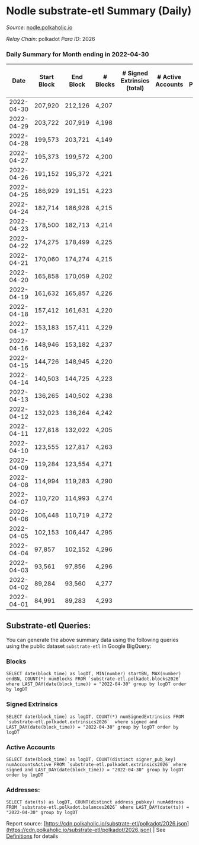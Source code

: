 # Nodle substrate-etl Summary (Daily)

_Source_: [nodle.polkaholic.io](https://nodle.polkaholic.io)

*Relay Chain*: polkadot
*Para ID*: 2026



### Daily Summary for Month ending in 2022-04-30


| Date | Start Block | End Block | # Blocks | # Signed Extrinsics (total) | # Active Accounts | # Passive | # New | # Addresses with Balances | # Events | # Transfers | # XCM Transfers In | # XCM Transfers Out |
| ---- | ----------- | --------- | -------- | --------------------------- | ----------------- | --------- | ----- | ------------------------- | -------- | ----------- | ------------------ | ------------------- |
| 2022-04-30 | 207,920 | 212,126 | 4,207  |  |  |  |  | 9 | 8,416 |   |   |   |
| 2022-04-29 | 203,722 | 207,919 | 4,198  |  |  |  |  |  | 8,398 |   |   |   |
| 2022-04-28 | 199,573 | 203,721 | 4,149  |  |  |  |  |  | 8,301 |   |   |   |
| 2022-04-27 | 195,373 | 199,572 | 4,200  |  |  |  |  |  | 8,402 |   |   |   |
| 2022-04-26 | 191,152 | 195,372 | 4,221  |  |  |  |  |  | 8,444 |   |   |   |
| 2022-04-25 | 186,929 | 191,151 | 4,223  |  |  |  |  |  | 8,449 |   |   |   |
| 2022-04-24 | 182,714 | 186,928 | 4,215  |  |  |  |  |  | 8,432 |   |   |   |
| 2022-04-23 | 178,500 | 182,713 | 4,214  |  |  |  |  |  | 8,430 |   |   |   |
| 2022-04-22 | 174,275 | 178,499 | 4,225  |  |  |  |  |  | 8,453 |   |   |   |
| 2022-04-21 | 170,060 | 174,274 | 4,215  |  |  |  |  |  | 8,432 |   |   |   |
| 2022-04-20 | 165,858 | 170,059 | 4,202  |  |  |  |  |  | 8,406 |   |   |   |
| 2022-04-19 | 161,632 | 165,857 | 4,226  |  |  |  |  |  | 8,455 |   |   |   |
| 2022-04-18 | 157,412 | 161,631 | 4,220  |  |  |  |  |  | 8,442 |   |   |   |
| 2022-04-17 | 153,183 | 157,411 | 4,229  |  |  |  |  |  | 8,460 |   |   |   |
| 2022-04-16 | 148,946 | 153,182 | 4,237  |  |  |  |  |  | 8,477 |   |   |   |
| 2022-04-15 | 144,726 | 148,945 | 4,220  |  |  |  |  |  | 8,442 |   |   |   |
| 2022-04-14 | 140,503 | 144,725 | 4,223  |  |  |  |  |  | 8,448 |   |   |   |
| 2022-04-13 | 136,265 | 140,502 | 4,238  |  |  |  |  |  | 8,479 |   |   |   |
| 2022-04-12 | 132,023 | 136,264 | 4,242  |  |  |  |  |  | 8,486 |   |   |   |
| 2022-04-11 | 127,818 | 132,022 | 4,205  |  |  |  |  |  | 8,412 |   |   |   |
| 2022-04-10 | 123,555 | 127,817 | 4,263  |  |  |  |  |  | 8,529 |   |   |   |
| 2022-04-09 | 119,284 | 123,554 | 4,271  |  |  |  |  |  | 8,544 |   |   |   |
| 2022-04-08 | 114,994 | 119,283 | 4,290  |  |  |  |  |  | 8,583 |   |   |   |
| 2022-04-07 | 110,720 | 114,993 | 4,274  |  |  |  |  |  | 8,550 |   |   |   |
| 2022-04-06 | 106,448 | 110,719 | 4,272  |  |  |  |  |  | 8,546 |   |   |   |
| 2022-04-05 | 102,153 | 106,447 | 4,295  |  |  |  |  |  | 8,593 |   |   |   |
| 2022-04-04 | 97,857 | 102,152 | 4,296  |  |  |  |  |  | 8,594 |   |   |   |
| 2022-04-03 | 93,561 | 97,856 | 4,296  |  |  |  |  |  | 8,595 |   |   |   |
| 2022-04-02 | 89,284 | 93,560 | 4,277  |  |  |  |  |  | 8,556 |   |   |   |
| 2022-04-01 | 84,991 | 89,283 | 4,293  |  |  |  |  |  | 8,588 |   |   |   |

## Substrate-etl Queries:
You can generate the above summary data using the following queries using the public dataset `substrate-etl` in Google BigQuery:


### Blocks
```
SELECT date(block_time) as logDT, MIN(number) startBN, MAX(number) endBN, COUNT(*) numBlocks FROM `substrate-etl.polkadot.blocks2026`  where LAST_DAY(date(block_time)) = "2022-04-30" group by logDT order by logDT
```


### Signed Extrinsics
```
SELECT date(block_time) as logDT, COUNT(*) numSignedExtrinsics FROM `substrate-etl.polkadot.extrinsics2026`  where signed and LAST_DAY(date(block_time)) = "2022-04-30" group by logDT order by logDT
```


### Active Accounts
```
SELECT date(block_time) as logDT, COUNT(distinct signer_pub_key) numAccountsActive FROM `substrate-etl.polkadot.extrinsics2026` where signed and LAST_DAY(date(block_time)) = "2022-04-30" group by logDT order by logDT
```


### Addresses:
```
SELECT date(ts) as logDT, COUNT(distinct address_pubkey) numAddress FROM `substrate-etl.polkadot.balances2026` where LAST_DAY(date(ts)) = "2022-04-30" group by logDT
```



Report source: [https://cdn.polkaholic.io/substrate-etl/polkadot/2026.json](https://cdn.polkaholic.io/substrate-etl/polkadot/2026.json) | See [Definitions](/DEFINITIONS.md) for details
